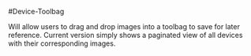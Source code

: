 #Device-Toolbag

Will allow users to drag and drop images into a toolbag to save for later reference.
Current version simply shows a paginated view of all devices with their corresponding images.
